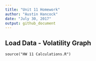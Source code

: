 ```yaml
---
title: "Unit 11 Homework"
author: "Austin Hancock"
date: "July 30, 2017"
output: github_document
---
```


## Load Data - Volatility Graph
```{r}
source("HW 11 Calculations.R")
```
